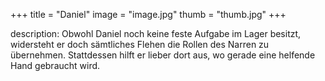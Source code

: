 +++
title = "Daniel"
image = "image.jpg"
thumb = "thumb.jpg"
+++

description: Obwohl Daniel noch keine feste Aufgabe im Lager besitzt, widersteht er doch sämtliches Flehen die Rollen des Narren zu übernehmen. Stattdessen hilft er lieber dort aus, wo gerade eine helfende Hand gebraucht wird.